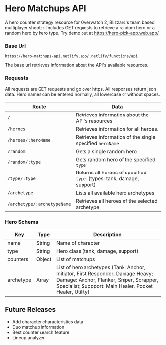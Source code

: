# Hero Matchups API

A hero counter strategy resource for Overwatch 2, Blizzard's team based multiplayer shooter. Includes GET requests to retrieve a random hero or a random hero by hero type. Try demo out at https://hero-pick-app.web.app/ 

### Base Url
`https://hero-matchups-api.netlify.app/.netlify/functions/api`

The base url retrieves information about the API's available resources. 

### Requests 
All requests are GET requests and go over https. All responses return json data. Hero names can be entered normally, all lowercase or without spaces.

| Route | Data |
| ------------------- | --------------------------------- |
| `/` | Retrieves information about the API's resources  |
| `/heroes`           | Retrieves information for all heroes. |
| `/heroes/:heroName` | Retrieves information of the single specified `heroName` |
| `/random`           | Gets a single random hero |
| `/random/:type`     | Gets random hero of the specified `type` |
| `/type/:type`       | Returns all heroes of specified `type`. (types: tank, damage, support) |
| `/archetype` | Lists all available hero archetypes |
| `/archetype/:archetypeName` | Retrieves all heroes of the selected archetype |


### Hero Schema 
| Key | Type | Description |
| --- | ---- | ----------- |
| name | String | Name of character |
| type | String | Hero class (tank, damage, support) |
| counters | Object | List of matchups | 
| archetype | Array | List of hero archetypes (Tank: Anchor, Initiator, First Responder, Damage Heavy; Damage: Anchor, Flanker, Sniper, Scrapper, Specialist; Suppport: Main Healer, Pocket Healer, Utility) |

## Future Releases
* Add character characteristics data 
* Duo matchup information 
* Best counter search feature 
* Lineup analyzer
